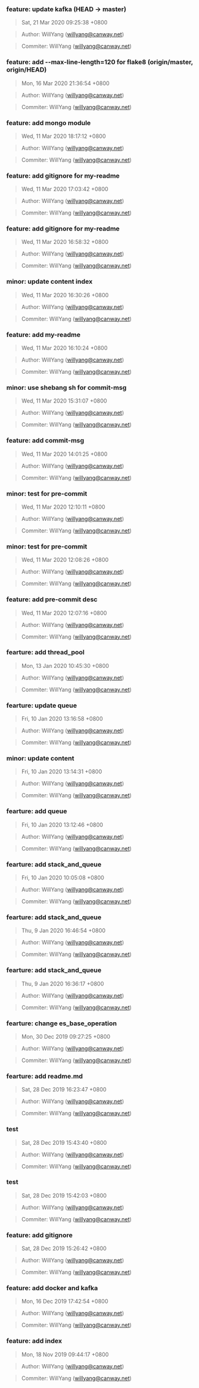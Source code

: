### feature: update kafka (HEAD -> master)
>Sat, 21 Mar 2020 09:25:38 +0800

>Author: WillYang (willyang@canway.net)

>Commiter: WillYang (willyang@canway.net)




### feature: add --max-line-length=120 for flake8 (origin/master, origin/HEAD)
>Mon, 16 Mar 2020 21:36:54 +0800

>Author: WillYang (willyang@canway.net)

>Commiter: WillYang (willyang@canway.net)




### feature: add mongo module
>Wed, 11 Mar 2020 18:17:12 +0800

>Author: WillYang (willyang@canway.net)

>Commiter: WillYang (willyang@canway.net)




### feature: add gitignore for my-readme
>Wed, 11 Mar 2020 17:03:42 +0800

>Author: WillYang (willyang@canway.net)

>Commiter: WillYang (willyang@canway.net)




### feature: add gitignore for my-readme
>Wed, 11 Mar 2020 16:58:32 +0800

>Author: WillYang (willyang@canway.net)

>Commiter: WillYang (willyang@canway.net)




### minor: update content index
>Wed, 11 Mar 2020 16:30:26 +0800

>Author: WillYang (willyang@canway.net)

>Commiter: WillYang (willyang@canway.net)




### feature: add my-readme
>Wed, 11 Mar 2020 16:10:24 +0800

>Author: WillYang (willyang@canway.net)

>Commiter: WillYang (willyang@canway.net)




### minor: use shebang sh for commit-msg
>Wed, 11 Mar 2020 15:31:07 +0800

>Author: WillYang (willyang@canway.net)

>Commiter: WillYang (willyang@canway.net)




### feature: add commit-msg
>Wed, 11 Mar 2020 14:01:25 +0800

>Author: WillYang (willyang@canway.net)

>Commiter: WillYang (willyang@canway.net)




### minor: test for pre-commit
>Wed, 11 Mar 2020 12:10:11 +0800

>Author: WillYang (willyang@canway.net)

>Commiter: WillYang (willyang@canway.net)




### minor: test for pre-commit
>Wed, 11 Mar 2020 12:08:26 +0800

>Author: WillYang (willyang@canway.net)

>Commiter: WillYang (willyang@canway.net)




### feature: add pre-commit desc
>Wed, 11 Mar 2020 12:07:16 +0800

>Author: WillYang (willyang@canway.net)

>Commiter: WillYang (willyang@canway.net)




### fearture: add thread_pool
>Mon, 13 Jan 2020 10:45:30 +0800

>Author: WillYang (willyang@canway.net)

>Commiter: WillYang (willyang@canway.net)




### fearture: update queue
>Fri, 10 Jan 2020 13:16:58 +0800

>Author: WillYang (willyang@canway.net)

>Commiter: WillYang (willyang@canway.net)




### minor: update content
>Fri, 10 Jan 2020 13:14:31 +0800

>Author: WillYang (willyang@canway.net)

>Commiter: WillYang (willyang@canway.net)




### fearture: add queue
>Fri, 10 Jan 2020 13:12:46 +0800

>Author: WillYang (willyang@canway.net)

>Commiter: WillYang (willyang@canway.net)




### fearture: add stack_and_queue
>Fri, 10 Jan 2020 10:05:08 +0800

>Author: WillYang (willyang@canway.net)

>Commiter: WillYang (willyang@canway.net)




### fearture: add stack_and_queue
>Thu, 9 Jan 2020 16:46:54 +0800

>Author: WillYang (willyang@canway.net)

>Commiter: WillYang (willyang@canway.net)




### fearture: add stack_and_queue
>Thu, 9 Jan 2020 16:36:17 +0800

>Author: WillYang (willyang@canway.net)

>Commiter: WillYang (willyang@canway.net)




### fearture: change es_base_operation
>Mon, 30 Dec 2019 09:27:25 +0800

>Author: WillYang (willyang@canway.net)

>Commiter: WillYang (willyang@canway.net)




### fearture: add readme.md
>Sat, 28 Dec 2019 16:23:47 +0800

>Author: WillYang (willyang@canway.net)

>Commiter: WillYang (willyang@canway.net)




### test
>Sat, 28 Dec 2019 15:43:40 +0800

>Author: WillYang (willyang@canway.net)

>Commiter: WillYang (willyang@canway.net)




### test
>Sat, 28 Dec 2019 15:42:03 +0800

>Author: WillYang (willyang@canway.net)

>Commiter: WillYang (willyang@canway.net)




### feature: add gitignore
>Sat, 28 Dec 2019 15:26:42 +0800

>Author: WillYang (willyang@canway.net)

>Commiter: WillYang (willyang@canway.net)




### feature: add docker and kafka
>Mon, 16 Dec 2019 17:42:54 +0800

>Author: WillYang (willyang@canway.net)

>Commiter: WillYang (willyang@canway.net)




### feature: add index
>Mon, 18 Nov 2019 09:44:17 +0800

>Author: WillYang (willyang@canway.net)

>Commiter: WillYang (willyang@canway.net)

